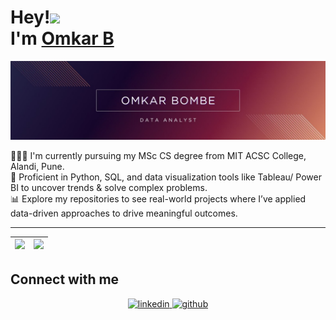 # Hey!<img src="https://raw.githubusercontent.com/MartinHeinz/MartinHeinz/master/wave.gif" width="35"> <br/> I'm [Omkar B](https://github.com/omii1623)

![Omkar Bombe (2)](https://github.com/omii1623/omii1623/blob/main/githubimage.jpg)


👨🏻‍🎓 I'm currently pursuing my MSc CS degree from MIT ACSC College, Alandi, Pune. <br />
🎯 Proficient in Python, SQL, and data visualization tools like Tableau/ Power BI to uncover trends & solve complex problems. <br />
📊 Explore my repositories to see real-world projects where I’ve applied data-driven approaches to drive meaningful outcomes.

---

|<img src="https://github-readme-stats.vercel.app/api?username=om-bombe&show_icons=true&theme=tokyonight"/>|<img src="https://github-readme-streak-stats.herokuapp.com/?user=om-bombe&theme=tokyonight"/>|
|---|---|

 ## Connect with me  
<div align="center">
 <a href="https://www.linkedin.com/in/omkar-bombe/" target="_blank">
<img src=https://img.shields.io/badge/linkedin-%231E77B5.svg?&style=for-the-badge&logo=linkedin&logoColor=white alt=linkedin style="margin-bottom: 5px;" />
</a>
<a href="https://github.com/omii1623" target="_blank">
<img src=https://img.shields.io/badge/github-%2324292e.svg?&style=for-the-badge&logo=github&logoColor=white alt=github style="margin-bottom: 5px;" />
</a>
